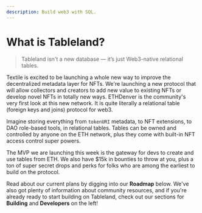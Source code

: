 ```yaml
---
description: Build web3 with SQL.
---
```


# What is Tableland?

> Tableland isn't a new database — it’s just Web3-native relational tables.

Textile is excited to be launching a whole new way to improve the decentralized metadata layer for NFTs. We're launching a new protocol that will allow collectors and creators to add new value to existing NFTs or develop novel NFTs in totally new ways. ETHDenver is the community's very first look at this new network. It is quite literally a relational table (foreign keys and joins) protocol for web3.

Imagine storing everything from `tokenURI` metadata, to NFT extensions, to DAO role-based tools, in relational tables. Tables can be owned and controlled by anyone on the ETH network, plus they come with built-in NFT access control super powers.

The MVP we are launching this week is the gateway for devs to create and use tables from ETH. We also have $15k in bounties to throw at you, plus a ton of super secret drops and perks for folks who are among the earliest to build on the protocol.

Read about our current plans by digging into our **Roadmap** below. We've also got plenty of information about community resources, and if you're already ready to start building on Tableland, check out our sections for **Building** and **Developers** on the left!
